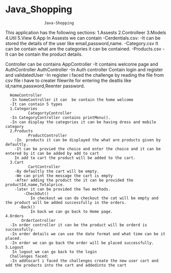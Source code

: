 # Java_Shopping
                     Java-Shopping

This application has the following sections:
  1.Assests
  2.Controlleer
  3.Models
  4.Util
  5.View
  6.App
  In Assests we can contain
   -Cerdentials.csv:
      -It can be stored the details of the user like email,password,name.
   -Category.csv
      It can be contain what are the categories it can be contained.
   -Products.csv
      -It can be contain the product details.

  Controller can be contains
      AppController
      -It contains welcome page and AuthController
      AuthController
      -In Auth controller Contain login and register and validatedUser
      -In register i faced the challenge by reading the file from csv file i have to creater filewrite for entering the deatlis like id,name,password,Reenter password.
     
      
      HomeController
      -In homeController it can  be contain the home welcome 
      -It can contain 5 types
      1.Categories
              CategortyController
      -In CategoryController contains printMenu().
      -In can display the categories it can be having dress and mobile category
      2.Products
              ProductController
        -In  products it can be displayed the what are products given by defaultly.
        -It can be provied the choice and enter the choice and it can be entered by it can be added by add to cart
        In add to cart the product will be added to the cart.
      3.Cart
              CartController
        -By defaultly the cart will be empty.
        -We can print the message the cart is empty
        -After adding the product the it can be provided the productId,name,Totalprice.
        -later it can be provided the Two methods.
            -CheckOut()
               In checkout we can do checkout the cat will be empty and the product will be added successfully in the orders.
          -Back()
               In back we can go back to Home page.
    4.Orders
           OrderController
      -In order controller it can be the product will be orderd is successfully.
      -In order details we can use the date format and what time can be it placed.
      -In order we can go back the order will be placed successfully.
    5.Logout
       In logout we can go back to the login
      Challenges faced:
      -In addtocart i faced the challenges create the new user cart and add the products into the cart and addedinto the cart

      
      
           
      
      
      
    
      
